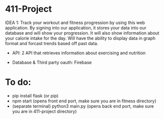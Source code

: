 # 411-Project

IDEA 1: Track your workout and fitness progression by using this web application. By signing into our application, it stores your data into our database and will show your progression. It will also show information about your calorie intake for the day. Will have the ability to display data in graph format and forcast trends based off past data.



- API: 2 API that retrieves information about exercising and nutrition 

- Database & Third party oauth: Firebase

# To do: 

- pip install flask (or pip) 
- npm start (opens front end port, make sure you are in fitness directory)
- (separate terminal) python3 main.py (opens back end port, make sure you are in 411-project directory)


